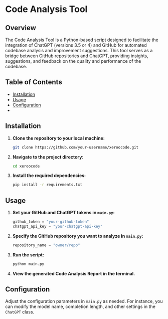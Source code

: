 # Code Analysis Tool

## Overview

The Code Analysis Tool is a Python-based script designed to facilitate the integration of ChatGPT (versions 3.5 or 4) and GitHub for automated codebase analysis and improvement suggestions. This tool serves as a bridge between GitHub repositories and ChatGPT, providing insights, suggestions, and feedback on the quality and performance of the codebase.

## Table of Contents

- [Installation](#installation)
- [Usage](#usage)
- [Configuration](#configuration)
- 
## Installation

1. **Clone the repository to your local machine:**

    ```bash
    git clone https://github.com/your-username/xeroocode.git
    ```

2. **Navigate to the project directory:**

    ```bash
    cd xeroocode
    ```

3. **Install the required dependencies:**

    ```bash
    pip install -r requirements.txt
    ```

## Usage

1. **Set your GitHub and ChatGPT tokens in `main.py`:**

    ```python
    github_token = "your-github-token"
    chatgpt_api_key = "your-chatgpt-api-key"
    ```

2. **Specify the GitHub repository you want to analyze in `main.py`:**

    ```python
    repository_name = "owner/repo"
    ```

3. **Run the script:**

    ```bash
    python main.py
    ```

4. **View the generated Code Analysis Report in the terminal.**

## Configuration

Adjust the configuration parameters in `main.py` as needed. For instance, you can modify the model name, completion length, and other settings in the `ChatGPT` class.

